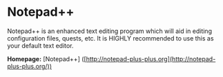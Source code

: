 # Notepad++

Notepad++ is an enhanced text editing program which will aid in editing configuration files, quests, etc. It is HIGHLY recommended to use this as your default text editor.

**Homepage:** [Notepad++] ([http://notepad-plus-plus.org](http://notepad-plus-plus.org/))


